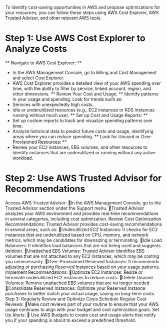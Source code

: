 To identify cost-saving opportunities in AWS and propose optimizations for your resources, you can follow these steps using AWS Cost Explorer, AWS Trusted Advisor, and other relevant AWS tools.
# Step 1: Use AWS Cost Explorer to Analyze Costs
** Navigate to AWS Cost Explorer: **
* In the AWS Management Console, go to Billing and Cost Management and select Cost Explorer.
* AWS Cost Explorer provides a detailed view of your AWS spending over time, with the ability to filter by service, linked account, region, and other dimensions.
** Review Your Cost and Usage: **
Identify patterns in your usage and spending. Look for trends such as:
* Services with unexpectedly high costs.
* Idle or underutilized resources (e.g., EC2 instances or RDS instances running without much use).
** Set up Cost and Usage Reports: **
* Set up custom reports to track and visualize spending patterns over time.
* Analyze historical data to predict future costs and usage, identifying areas where you can reduce spending.
** Look for Unused or Over-Provisioned Resources: **
* Review your EC2 instances, EBS volumes, and other resources to identify instances that are underutilized or running without any active workload.
# Step 2: Use AWS Trusted Advisor for Recommendations
Access AWS Trusted Advisor:
In the AWS Management Console, go to the Trusted Advisor section under the Support menu.
Trusted Advisor analyzes your AWS environment and provides real-time recommendations in several categories, including cost optimization.
Review Cost Optimization Recommendations:
Trusted Advisor provides cost-saving recommendations in several areas, such as:
Underutilized EC2 Instances: It checks for EC2 instances that are underutilized based on CPU, memory, and network metrics, which may be candidates for downsizing or terminating.
Idle Load Balancers: It identifies load balancers that are not being used and suggests deletion.
Unattached EBS Volumes: Trusted Advisor identifies EBS volumes that are not attached to any EC2 instances, which may be costing you unnecessarily.
Over-Provisioned Reserved Instances: It recommends adjusting or purchasing Reserved Instances based on your usage patterns.
Implement Recommendations:
Optimize EC2 Instances: Resize or terminate underutilized EC2 instances to reduce costs.
Delete Unused Volumes: Remove unattached EBS volumes that are no longer needed.
Consolidate Reserved Instances: Optimize your Reserved Instance purchases to better match your actual usage, saving on long-term costs.
Step 3: Regularly Review and Optimize Costs
Schedule Regular Cost Reviews:
Make cost reviews part of your routine to ensure that your AWS usage continues to align with your budget and cost optimization goals.
Set Up Alerts:
 Use AWS Budgets to create cost and usage alerts that notify you if your spending is about to exceed a predefined threshold.

